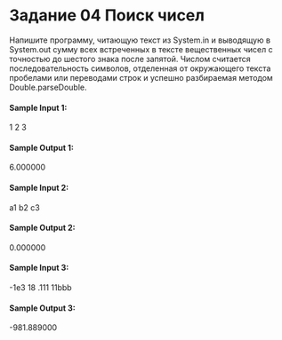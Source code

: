 # Задание 04 Поиск чисел

Напишите программу, читающую текст из System.in и выводящую в System.out сумму всех встреченных в тексте вещественных чисел с точностью до шестого знака после запятой. 
Числом считается последовательность символов, отделенная от окружающего текста пробелами или переводами строк и успешно разбираемая методом Double.parseDouble.

#### Sample Input 1:

1 2 3

#### Sample Output 1:

6.000000

#### Sample Input 2:

a1 b2 c3

#### Sample Output 2:

0.000000

#### Sample Input 3:

-1e3
18 .111 11bbb

#### Sample Output 3:

-981.889000
